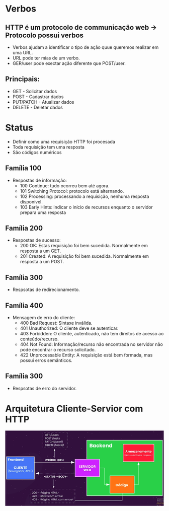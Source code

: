 # Verbos
## HTTP é um protocolo de communicação web -> Protocolo possui verbos
- Verbos ajudam a identificar o tipo de ação quue queremos realizar em uma URL.
- URL pode ter mias de um verbo.
- GER/user pode exectar ação diferente que POST/user.

## Principais:
- GET       - Solicitar dados
- POST      - Cadastrar dados
- PUT/PATCH - Atualizar dados
- DELETE    - Deletar   dados

# Status
- Definir como uma requisição HTTP foi procesada
- Toda requisição tem uma resposta
- São códigos numéricos
## Família 100
- Respostas de informação: 
    - 100 Continue: tudo ocorreu bem até agora.
    - 101 Switching Protocol: protocolo está alternando.
    - 102 Processing: processando a requisição, nenhuma resposta  disponível.
    - 103 Early Hints: indicar o início de recursos enquanto o servidor prepara uma resposta
## Família 200
- Respostas de sucesso:
    - 200 OK: Estas requisição foi bem sucedida. Normalmente em resposta a um GET.
    - 201 Created: A requisição foi bem sucedida. Normalmente em resposta a um POST.
## Família 300
- Respsotas de redirecionamento.
## Família 400
- Mensagem de erro do cliente:
    - 400 Bad Request: Sintaxe inválida.
    - 401 Unauthorized: O cliente deve se autenticar.
    - 403 Forbidden: O cliente, autenticado, não tem direitos de acesso ao conteúdo/recurso.
    - 404 Not Found: Informação/recurso não encontrada no servidor não pode encontrar o recurso solicitado.
    - 422 Unprocessable Entity: A requisição está bem formada, mas possui erros semânticos.
## Família 300
- Respsotas de erro do servidor.

# Arquitetura Cliente-Servior com HTTP
![](img/3-Arquitetura-Cliente-Servior-HTTP.png)